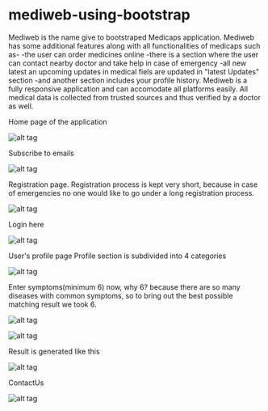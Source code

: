 # mediweb-using-bootstrap
Mediweb is the name give to bootstraped Medicaps application.
Mediweb has some additional features along with all functionalities of medicaps such as- 
  -the user can order medicines online 
  -there is a section where the user can contact nearby doctor and take help in case of emergency
  -all new latest an upcoming updates in medical fiels are updated in "latest Updates" section
  -and another section includes your profile history.
Mediweb is a fully responsive application and can accomodate all platforms easily.
All medical data is collected from trusted sources and thus verified by a doctor as well.

Home page of the application

![alt tag](http://imgur.com/AYvXpnr.png)

Subscribe to emails

![alt tag](http://imgur.com/XS9Luaj.png)

Registration page.
Registration process is kept very short, because in case of emergencies no one would like to go under a long registration process.

![alt tag](http://imgur.com/Yfw54YZ.png)

Login here

![alt tag](http://imgur.com/gb6opge.png)

User's profile page
Profile section is subdivided into 4 categories

![alt tag](http://imgur.com/G8cARoc.png)

Enter symptoms(minimum 6)
now, why 6? because there are so many diseases with common symptoms, so to bring out the best possible matching result we took 6.

![alt tag](http://imgur.com/t3kBnA3.png)

![alt tag](http://imgur.com/THM54dK.png)

Result is generated like this

![alt tag](http://imgur.com/2OvMt6k.png)

ContactUs

![alt tag](http://imgur.com/Lr634jk.png)


